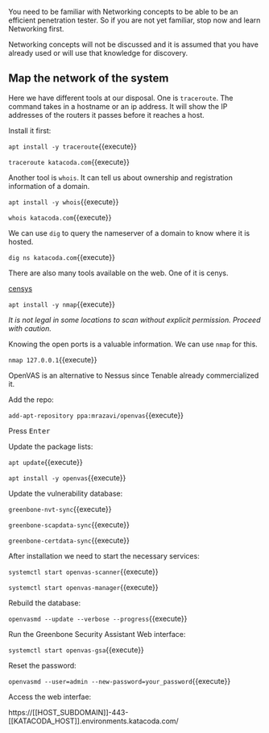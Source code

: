 You need to be familiar with Networking concepts to be able to be an efficient penetration tester. So if you are not yet familiar, stop now and learn Networking first.

Networking concepts will not be discussed and it is assumed that you have already used or will use that knowledge for discovery.

## Map the network of the system

Here we have different tools at our disposal. One is `traceroute`. The command takes in a hostname or an ip address. It will show the IP addresses of the routers it passes before it reaches a host.

Install it first:

`apt install -y traceroute`{{execute}}

`traceroute katacoda.com`{{execute}}

Another tool is `whois`. It can tell us about ownership and registration information of a domain.

`apt install -y whois`{{execute}}

`whois katacoda.com`{{execute}}

We can use `dig` to query the nameserver of a domain to know where it is hosted.

`dig ns katacoda.com`{{execute}}

There are also many tools available on the web. One of it is cenys.

[censys](https://censys.io/ipv4?q=katacoda.com)

`apt install -y nmap`{{execute}}

*It is not legal in some locations to scan without explicit permission. Proceed with caution.*

Knowing the open ports is a valuable information. We can use `nmap` for this.

`nmap 127.0.0.1`{{execute}}

OpenVAS is an alternative to Nessus since Tenable already commercialized it.

Add the repo:

`add-apt-repository ppa:mrazavi/openvas`{{execute}}

Press <kbd>Enter</kbd>

Update the package lists:

`apt update`{{execute}}

`apt install -y openvas`{{execute}}

Update the vulnerability database:

`greenbone-nvt-sync`{{execute}}

`greenbone-scapdata-sync`{{execute}}

`greenbone-certdata-sync`{{execute}}

After installation we need to start the necessary services:

`systemctl start openvas-scanner`{{execute}}

`systemctl start openvas-manager`{{execute}}

Rebuild the database:

`openvasmd --update --verbose --progress`{{execute}}

Run the Greenbone Security Assistant Web interface:

`systemctl start openvas-gsa`{{execute}}

Reset the password:

`openvasmd --user=admin --new-password=your_password`{{execute}}

Access the web interfae:

https://[[HOST_SUBDOMAIN]]-443-[[KATACODA_HOST]].environments.katacoda.com/
